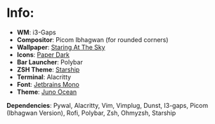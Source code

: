 # Info:

+ **WM**: i3-Gaps
+ **Compositor**: Picom Ibhagwan (for rounded corners)
+ **Wallpaper**: [Staring At The Sky](https://i.pinimg.com/originals/1f/ff/f9/1ffff9f72f5a3ce1b90db0d1ba2603f6.jpg)
+ **Icons**: [Paper Dark](https://snwh.org/paper)
+ **Bar Launcher**: Polybar
+ **ZSH Theme**: [Starship](https://starship.rs/)
+ **Terminal**: Alacritty
+ **Font**: [Jetbrains Mono](https://www.jetbrains.com/lp/mono/)
+ **Theme**: [Juno Ocean](https://www.gnome-look.org/p/1280977/)

**Dependencies**: Pywal, Alacritty, Vim, Vimplug, Dunst, I3-gaps, Picom (Ibhagwan Version), Rofi, Polybar, Zsh, Ohmyzsh, Starship
